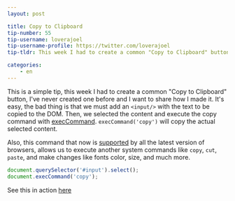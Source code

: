 ```yaml
---
layout: post

title: Copy to Clipboard
tip-number: 55
tip-username: loverajoel
tip-username-profile: https://twitter.com/loverajoel
tip-tldr: This week I had to create a common "Copy to Clipboard" button, I've never created one before and I want to share how I made it.

categories:
    - en
---
```


This is a simple tip, this week I had to create a common "Copy to Clipboard" button, I've never created one before and I want to share how I made it.
It's easy, the bad thing is that we must add an `<input/>` with the text to be copied to the DOM. Then, we selected the content and execute the copy command with [execCommand](https://developer.mozilla.org/en-US/docs/Web/API/Document/execCommand).
`execCommand('copy')` will copy the actual selected content.

Also, this command that now is [supported](http://caniuse.com/#search=execCommand) by all the latest version of browsers, allows us to execute another system commands like `copy`, `cut`, `paste`, and make changes like fonts color, size, and much more.

```js
document.querySelector('#input').select();
document.execCommand('copy');
```

See this in action [here](https://jsbin.com/huhozu/edit?html,js,output)